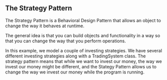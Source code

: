 ## The Strategy Pattern

The Strategy Pattern is a Behavioral Design Pattern that allows an object to change the
way it behaves at runtime.

The general idea is that you can build objects and functionality in a way so that you can
change the way that you perform operations.

In this example, we model a couple of investing strategies. We have several different investing
strategies along with a TradingSystem class. The strategy pattern means that while we want to invest
our money, the way we invest our money might be different, and the Stategy Pattern allows us to 
change the way we invest our money while the program is running.
